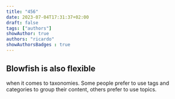 ```yaml
---
title: "456"
date: 2023-07-04T17:31:37+02:00
draft: false
tags: ["authors"]
showAuthor: true
authors: "ricardo"
showAuthorsBadges : true
---
```



## Blowfish is also flexible

when it comes to taxonomies. Some people prefer to use tags and categories to group their content, others prefer to use topics.
